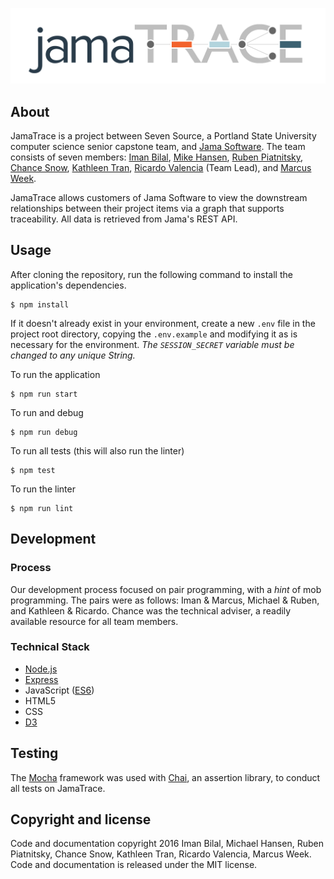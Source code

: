 ![Alt text](/public/img/logo.png)

## About

JamaTrace is a project between Seven Source, a Portland State University computer science senior capstone team, and
[Jama Software](https://github.com/JamaSoftware). The team consists of seven members:
[Iman Bilal](https://github.com/ibilal), [Mike Hansen](https://github.com/HansenML),
[Ruben Piatnitsky](https://github.com/ruv-prog-so), [Chance Snow](https://github.com/chances),
[Kathleen Tran](https://github.com/kathtran), [Ricardo Valencia](https://github.com/RickyV33) (Team Lead), and
[Marcus Week](https://github.com/Marc-Week).

JamaTrace allows customers of Jama Software to view the downstream relationships between their project items via a
graph that supports traceability. All data is retrieved from Jama's REST API.

## Usage

After cloning the repository, run the following command to install the application's dependencies.
```
$ npm install
```

If it doesn't already exist in your environment, create a new `.env` file in the project root directory, copying the
`.env.example` and modifying it as is necessary for the environment. *The `SESSION_SECRET` variable must be changed to
any unique String.*

To run the application
```
$ npm run start
```

To run and debug
```
$ npm run debug
```

To run all tests (this will also run the linter)
```
$ npm test
```

To run the linter
```
$ npm run lint
```

## Development

### Process

Our development process focused on pair programming, with a *hint* of mob programming. The pairs were as follows: Iman &
Marcus, Michael & Ruben, and Kathleen & Ricardo. Chance was the technical adviser, a readily available resource for all
team members.

### Technical Stack

* [Node.js](https://nodejs.org/en/)
* [Express](https://expressjs.com)
* JavaScript ([ES6](http://es6-features.org/#Constants))
* HTML5
* CSS
* [D3](https://d3js.org)

## Testing

The [Mocha](https://mochajs.org) framework was used with [Chai](http://chaijs.com), an assertion library, to conduct all
tests on JamaTrace.

## Copyright and license

Code and documentation copyright 2016 Iman Bilal, Michael Hansen, Ruben Piatnitsky, Chance Snow,
Kathleen Tran, Ricardo Valencia, Marcus Week. Code and documentation is released under the MIT license.
